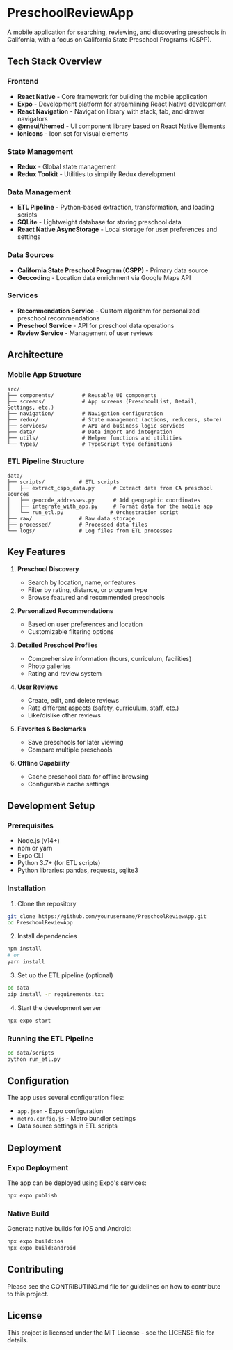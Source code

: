 # PreschoolReviewApp

A mobile application for searching, reviewing, and discovering preschools in California, with a focus on California State Preschool Programs (CSPP).

## Tech Stack Overview

### Frontend
- **React Native** - Core framework for building the mobile application
- **Expo** - Development platform for streamlining React Native development
- **React Navigation** - Navigation library with stack, tab, and drawer navigators
- **@rneui/themed** - UI component library based on React Native Elements
- **Ionicons** - Icon set for visual elements

### State Management
- **Redux** - Global state management
- **Redux Toolkit** - Utilities to simplify Redux development

### Data Management
- **ETL Pipeline** - Python-based extraction, transformation, and loading scripts
- **SQLite** - Lightweight database for storing preschool data
- **React Native AsyncStorage** - Local storage for user preferences and settings

### Data Sources
- **California State Preschool Program (CSPP)** - Primary data source
- **Geocoding** - Location data enrichment via Google Maps API

### Services
- **Recommendation Service** - Custom algorithm for personalized preschool recommendations
- **Preschool Service** - API for preschool data operations
- **Review Service** - Management of user reviews

## Architecture

### Mobile App Structure
```
src/
├── components/         # Reusable UI components
├── screens/            # App screens (PreschoolList, Detail, Settings, etc.)
├── navigation/         # Navigation configuration
├── redux/              # State management (actions, reducers, store)
├── services/           # API and business logic services
├── data/               # Data import and integration
├── utils/              # Helper functions and utilities
└── types/              # TypeScript type definitions
```

### ETL Pipeline Structure
```
data/
├── scripts/           # ETL scripts
│   ├── extract_cspp_data.py      # Extract data from CA preschool sources
│   ├── geocode_addresses.py      # Add geographic coordinates
│   ├── integrate_with_app.py     # Format data for the mobile app
│   └── run_etl.py               # Orchestration script
├── raw/               # Raw data storage
├── processed/         # Processed data files
└── logs/              # Log files from ETL processes
```

## Key Features

1. **Preschool Discovery**
   - Search by location, name, or features
   - Filter by rating, distance, or program type
   - Browse featured and recommended preschools

2. **Personalized Recommendations**
   - Based on user preferences and location
   - Customizable filtering options

3. **Detailed Preschool Profiles**
   - Comprehensive information (hours, curriculum, facilities)
   - Photo galleries
   - Rating and review system

4. **User Reviews**
   - Create, edit, and delete reviews
   - Rate different aspects (safety, curriculum, staff, etc.)
   - Like/dislike other reviews

5. **Favorites & Bookmarks**
   - Save preschools for later viewing
   - Compare multiple preschools

6. **Offline Capability**
   - Cache preschool data for offline browsing
   - Configurable cache settings

## Development Setup

### Prerequisites
- Node.js (v14+)
- npm or yarn
- Expo CLI
- Python 3.7+ (for ETL scripts)
- Python libraries: pandas, requests, sqlite3

### Installation

1. Clone the repository
```bash
git clone https://github.com/yourusername/PreschoolReviewApp.git
cd PreschoolReviewApp
```

2. Install dependencies
```bash
npm install
# or
yarn install
```

3. Set up the ETL pipeline (optional)
```bash
cd data
pip install -r requirements.txt
```

4. Start the development server
```bash
npx expo start
```

### Running the ETL Pipeline
```bash
cd data/scripts
python run_etl.py
```

## Configuration

The app uses several configuration files:
- `app.json` - Expo configuration
- `metro.config.js` - Metro bundler settings
- Data source settings in ETL scripts

## Deployment

### Expo Deployment
The app can be deployed using Expo's services:
```bash
npx expo publish
```

### Native Build
Generate native builds for iOS and Android:
```bash
npx expo build:ios
npx expo build:android
```

## Contributing

Please see the CONTRIBUTING.md file for guidelines on how to contribute to this project.

## License

This project is licensed under the MIT License - see the LICENSE file for details. 
